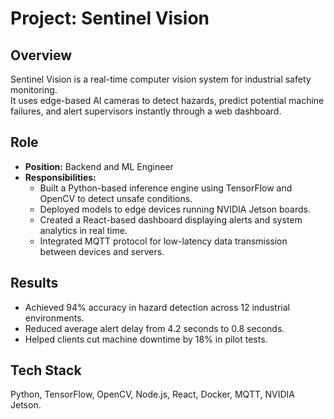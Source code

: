 # Project: Sentinel Vision

## Overview
Sentinel Vision is a real-time computer vision system for industrial safety monitoring.  
It uses edge-based AI cameras to detect hazards, predict potential machine failures, and alert supervisors instantly through a web dashboard.

## Role
- **Position:** Backend and ML Engineer  
- **Responsibilities:**
  - Built a Python-based inference engine using TensorFlow and OpenCV to detect unsafe conditions.
  - Deployed models to edge devices running NVIDIA Jetson boards.
  - Created a React-based dashboard displaying alerts and system analytics in real time.
  - Integrated MQTT protocol for low-latency data transmission between devices and servers.

## Results
- Achieved 94% accuracy in hazard detection across 12 industrial environments.
- Reduced average alert delay from 4.2 seconds to 0.8 seconds.
- Helped clients cut machine downtime by 18% in pilot tests.

## Tech Stack
Python, TensorFlow, OpenCV, Node.js, React, Docker, MQTT, NVIDIA Jetson.
